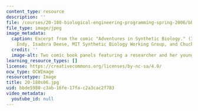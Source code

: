 ```yaml
---
content_type: resource
description: ''
file: /courses/20-180-biological-engineering-programming-spring-2006/bbde5980c3ab16fe17fac2a3cac2f783_20-180s06.jpg
file_type: image/jpeg
image_metadata:
  caption: Excerpt from the comic "Adventures in Synthetic Biology." (Image by Drew
    Endy, Isadora Deese, MIT Synthetic Biology Working Group, and Chuck Wadey.)
  credit: ''
  image-alt: Two comic book panels featuring a researcher and her young assistant.
learning_resource_types: []
license: https://creativecommons.org/licenses/by-nc-sa/4.0/
ocw_type: OCWImage
resourcetype: Image
title: 20-180s06.jpg
uid: bbde5980-c3ab-16fe-17fa-c2a3cac2f783
video_metadata:
  youtube_id: null
---
```


